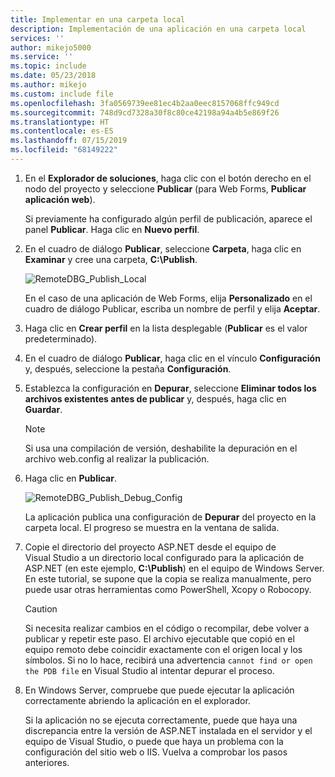 ```yaml
---
title: Implementar en una carpeta local
description: Implementación de una aplicación en una carpeta local
services: ''
author: mikejo5000
ms.service: ''
ms.topic: include
ms.date: 05/23/2018
ms.author: mikejo
ms.custom: include file
ms.openlocfilehash: 3fa0569739ee81ec4b2aa0eec8157068ffc949cd
ms.sourcegitcommit: 748d9cd7328a30f8c80ce42198a94a4b5e869f26
ms.translationtype: HT
ms.contentlocale: es-ES
ms.lasthandoff: 07/15/2019
ms.locfileid: "68149222"
---
```

1. En el **Explorador de soluciones**, haga clic con el botón derecho en el nodo del proyecto y seleccione **Publicar** (para Web Forms, **Publicar aplicación web**).

    Si previamente ha configurado algún perfil de publicación, aparece el panel **Publicar**. Haga clic en **Nuevo perfil**.

1. En el cuadro de diálogo **Publicar**, seleccione **Carpeta**, haga clic en **Examinar** y cree una carpeta, **C:\Publish**.

    ![RemoteDBG_Publish_Local](../media/remotedbg_publish_local.png "RemoteDBG_Publish_Local")

    En el caso de una aplicación de Web Forms, elija **Personalizado** en el cuadro de diálogo Publicar, escriba un nombre de perfil y elija **Aceptar**.

1. Haga clic en **Crear perfil** en la lista desplegable (**Publicar**  es el valor predeterminado).

1. En el cuadro de diálogo **Publicar**, haga clic en el vínculo **Configuración** y, después, seleccione la pestaña **Configuración**.

1. Establezca la configuración en **Depurar**, seleccione **Eliminar todos los archivos existentes antes de publicar** y, después, haga clic en **Guardar**.

    > [!NOTE]
    > Si usa una compilación de versión, deshabilite la depuración en el archivo web.config al realizar la publicación.

1. Haga clic en **Publicar**.

    ![RemoteDBG_Publish_Debug_Config](../media/remotedbg_publish_debug_config.png "RemoteDBG_Publish_Debug_Config")

    La aplicación publica una configuración de **Depurar** del proyecto en la carpeta local. El progreso se muestra en la ventana de salida.

1. Copie el directorio del proyecto ASP.NET desde el equipo de Visual Studio a un directorio local configurado para la aplicación de ASP.NET (en este ejemplo, **C:\Publish**) en el equipo de Windows Server. En este tutorial, se supone que la copia se realiza manualmente, pero puede usar otras herramientas como PowerShell, Xcopy o Robocopy.

    > [!CAUTION]
    > Si necesita realizar cambios en el código o recompilar, debe volver a publicar y repetir este paso. El archivo ejecutable que copió en el equipo remoto debe coincidir exactamente con el origen local y los símbolos.    Si no lo hace, recibirá una advertencia `cannot find or open the PDB file` en Visual Studio al intentar depurar el proceso.

1. En Windows Server, compruebe que puede ejecutar la aplicación correctamente abriendo la aplicación en el explorador.

    Si la aplicación no se ejecuta correctamente, puede que haya una discrepancia entre la versión de ASP.NET instalada en el servidor y el equipo de Visual Studio, o puede que haya un problema con la configuración del sitio web o IIS. Vuelva a comprobar los pasos anteriores.
